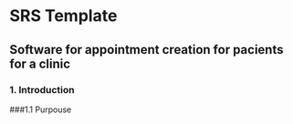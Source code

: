 # SRS Template
## Software for appointment creation for pacients for a clinic
### 1. Introduction
###1.1 Purpouse
